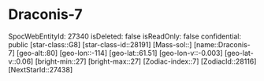 ﻿---
location: [61.51,-114,80]
type: Station
tags:
- astro/Star

---

# Draconis-7

SpocWebEntityId: 27340
isDeleted: false
isReadOnly: false
confidential: public
[star-class::G8]
[star-class-id::28191]
[Mass-sol::]
[name::Draconis-7]
[geo-alt::80]
[geo-lon::-114]
[geo-lat::61.51]
[geo-lon-v::-0.003]
[geo-lat-v::0.06]
[bright-min::27]
[bright-max::27]
[Zodiac-index::7]
[ZodiacId::28116]
[NextStarId::27438]

